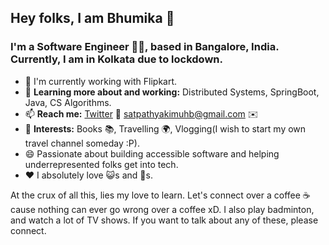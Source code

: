 ## Hey folks, I am Bhumika 👋
### I'm a Software Engineer :woman_office_worker:, based in Bangalore, India. Currently, I am in Kolkata due to lockdown.

- 🏢 I'm currently working with Flipkart.
- 🌱 **Learning more about and working:** Distributed Systems, SpringBoot, Java, CS Algorithms.
- 📫 **Reach me:** [Twitter](https://twitter.com/_bhumika99/) :rabbit2: satpathyakimuhb@gmail.com ✉️
- 💜 **Interests:** Books 📚, Travelling :earth_africa:, Vlogging(I wish to start my own travel channel someday :P).
- 😄 Passionate about building accessible software and helping underrepresented folks get into tech.
- :hearts: I absolutely love :smiley_cat:s and :dog:s. 

At the crux of all this, lies my love to learn. Let's connect over a coffee :coffee: cause nothing can ever go wrong over a coffee xD. 
I also play badminton, and watch a lot of TV shows. 
If you want to talk about any of these, please connect.

<!--
**bhumika-satpathy/bhumika-satpathy** is a ✨ _special_ ✨ repository because its `README.md` (this file) appears on your GitHub profile.

Here are some ideas to get you started:

- 🔭 I’m currently working on ...
- 🌱 I’m currently learning ...
- 👯 I’m looking to collaborate on ...
- 🤔 I’m looking for help with ...
- 💬 Ask me about ...
- 📫 How to reach me: ...
- 😄 Pronouns: ...
- ⚡ Fun fact: ...
-->
